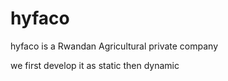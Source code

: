 # hyfaco
hyfaco is a Rwandan Agricultural private company

we first develop it as static then dynamic
